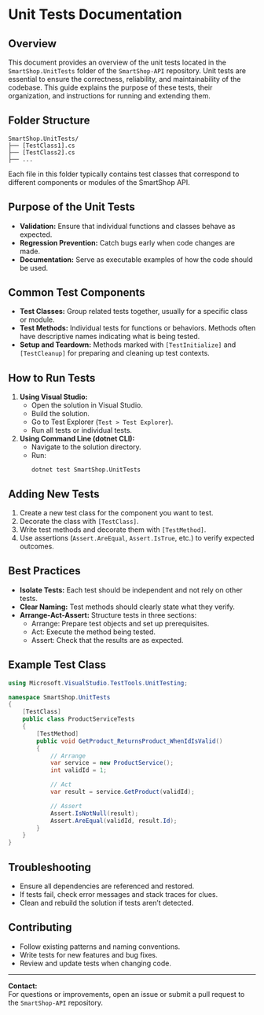 # Unit Tests Documentation

## Overview

This document provides an overview of the unit tests located in the `SmartShop.UnitTests` folder of the `SmartShop-API` repository. Unit tests are essential to ensure the correctness, reliability, and maintainability of the codebase. This guide explains the purpose of these tests, their organization, and instructions for running and extending them.

## Folder Structure

```
SmartShop.UnitTests/
├── [TestClass1].cs
├── [TestClass2].cs
├── ...
```

Each file in this folder typically contains test classes that correspond to different components or modules of the SmartShop API.

## Purpose of the Unit Tests

- **Validation:** Ensure that individual functions and classes behave as expected.
- **Regression Prevention:** Catch bugs early when code changes are made.
- **Documentation:** Serve as executable examples of how the code should be used.

## Common Test Components

- **Test Classes:** Group related tests together, usually for a specific class or module.
- **Test Methods:** Individual tests for functions or behaviors. Methods often have descriptive names indicating what is being tested.
- **Setup and Teardown:** Methods marked with `[TestInitialize]` and `[TestCleanup]` for preparing and cleaning up test contexts.

## How to Run Tests

1. **Using Visual Studio:**
   - Open the solution in Visual Studio.
   - Build the solution.
   - Go to Test Explorer (`Test > Test Explorer`).
   - Run all tests or individual tests.
2. **Using Command Line (dotnet CLI):**
   - Navigate to the solution directory.
   - Run:  
     ```
     dotnet test SmartShop.UnitTests
     ```

## Adding New Tests

1. Create a new test class for the component you want to test.
2. Decorate the class with `[TestClass]`.
3. Write test methods and decorate them with `[TestMethod]`.
4. Use assertions (`Assert.AreEqual`, `Assert.IsTrue`, etc.) to verify expected outcomes.

## Best Practices

- **Isolate Tests:** Each test should be independent and not rely on other tests.
- **Clear Naming:** Test methods should clearly state what they verify.
- **Arrange-Act-Assert:** Structure tests in three sections:
  - Arrange: Prepare test objects and set up prerequisites.
  - Act: Execute the method being tested.
  - Assert: Check that the results are as expected.

## Example Test Class

```csharp
using Microsoft.VisualStudio.TestTools.UnitTesting;

namespace SmartShop.UnitTests
{
    [TestClass]
    public class ProductServiceTests
    {
        [TestMethod]
        public void GetProduct_ReturnsProduct_WhenIdIsValid()
        {
            // Arrange
            var service = new ProductService();
            int validId = 1;

            // Act
            var result = service.GetProduct(validId);

            // Assert
            Assert.IsNotNull(result);
            Assert.AreEqual(validId, result.Id);
        }
    }
}
```

## Troubleshooting

- Ensure all dependencies are referenced and restored.
- If tests fail, check error messages and stack traces for clues.
- Clean and rebuild the solution if tests aren’t detected.

## Contributing

- Follow existing patterns and naming conventions.
- Write tests for new features and bug fixes.
- Review and update tests when changing code.

---

**Contact:**  
For questions or improvements, open an issue or submit a pull request to the `SmartShop-API` repository.
